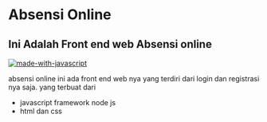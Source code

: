 # Absensi Online
## Ini Adalah Front end web Absensi online

[![made-with-javascript](https://img.shields.io/badge/Made%20with-JavaScript-1f425f.svg)](https://www.javascript.com)

absensi online ini ada front end web nya yang terdiri dari login dan
registrasi nya saja. yang terbuat dari 

- javascript framework node js
- html dan css
